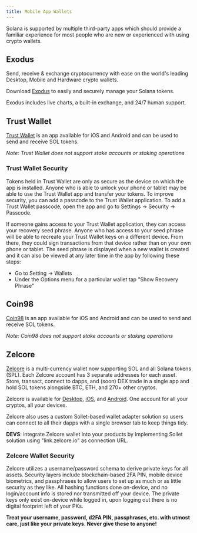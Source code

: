 ```yaml
---
title: Mobile App Wallets
---
```


Solana is supported by multiple third-party apps which should provide a familiar
experience for most people who are new or experienced with using crypto wallets.

## Exodus

Send, receive & exchange cryptocurrency with ease on the world's leading Desktop, Mobile and Hardware crypto wallets.

Download [Exodus](https://exodus.com/) to easily and securely manage your Solana tokens.

Exodus includes live charts, a built-in exchange, and 24/7 human support.

## Trust Wallet

[Trust Wallet](https://trustwallet.com/) is an app available for iOS and Android
and can be used to send and receive SOL tokens.

_Note: Trust Wallet does not support stake accounts or staking operations_

### Trust Wallet Security

Tokens held in Trust Wallet are only as secure as the device on which the app is
installed. Anyone who is able to unlock your phone or tablet may be able to
use the Trust Wallet app and transfer your tokens. To improve security,
you can add a passcode to the Trust Wallet application.
To add a Trust Wallet passcode, open the app and go to
Settings -> Security -> Passcode.

If someone gains access to your Trust Wallet application, they can access your
recovery seed phrase.
Anyone who has access to your seed phrase will be able to recreate
your Trust Wallet keys on a different device. From there, they could
sign transactions from that device rather than on your own phone or tablet.
The seed phrase is displayed when a new wallet is created and it can also be
viewed at any later time in the app by following these steps:

- Go to Setting -> Wallets
- Under the Options menu for a particular wallet tap "Show Recovery Phrase"

## Coin98

[Coin98](https://coin98.app/) is an app available for iOS and Android and can
be used to send and receive SOL tokens.

_Note: Coin98 does not support stake accounts or staking operations_

## Zelcore

[Zelcore](https://zelcore.io) is a multi-currency wallet now supporting SOL and all Solana tokens (SPL). Each Zelcore account has 3 separate addresses for each asset.
Store, transact, connect to dapps, and (soon) DEX trade in a single app and hold SOL tokens alongside BTC, ETH, and 270+ other cryptos.

Zelcore is available for [Desktop](https://zelcore.io), [iOS](https://apps.apple.com/us/app/zelcore/id1436296839), and [Android](https://play.google.com/store/apps/details?id=com.zelcash.zelcore&hl=en_US&gl=US). One account for all your cryptos, all your devices.

Zelcore also uses a custom Sollet-based wallet adapter solution so users can connect to all their dapps with a single browser tab to keep things tidy.

__**DEVS**__: integrate Zelcore wallet into your products by implementing Sollet solution using "link.zelcore.io" as connection URL.

### Zelcore Wallet Security
Zelcore utilizes a username/password schema to derive private keys for all assets. Security layers include blockchain-based 2FA PIN, mobile device biometrics, and passphrases to allow users to set up as much or as little security as they like. All hashing functions done on-device, and no login/account info is stored nor transmitted off your device. The private keys only exist on-device while logged in, upon logging out there is no digital footprint left of your PKs.

**Treat your username, password, d2FA PIN, passphrases, etc. with utmost care, just like your private keys. Never give these to anyone!**
